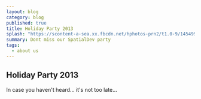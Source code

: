 ```yaml
---
layout: blog
category: blog
published: true
title: Holiday Party 2013
splash: "https://scontent-a-sea.xx.fbcdn.net/hphotos-prn2/t1.0-9/1454995_10151578158054058_738873155_n.jpg"
summary: Dont miss our SpatialDev party
tags: 
  - about us
---
```


## Holiday Party 2013

In case you haven't heard... it's not too late...